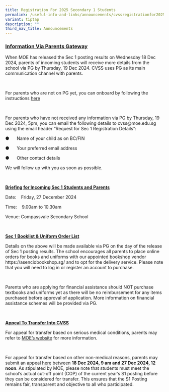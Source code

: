 ```yaml
---
title: Registration For 2025 Secondary 1 Students
permalink: /useful-info-and-links/announcements/cvssregistrationfor2025sec1students/
variant: tiptap
description: ""
third_nav_title: Announcements
---
```

<h3><u>Information Via Parents Gateway</u></h3>
<p>When MOE has released the Sec 1 posting results on Wednesday 18 Dec 2024,
parents of incoming students will receive more details from the school
via PG by Thursday, 19 Dec 2024. CVSS uses PG as its main communication
channel with parents.</p>
<p>&nbsp;</p>
<p>For parents who are not on PG yet, you can onboard by following the instructions
<a href="/files/Useful Info and Links/Sec_1_registration.pdf" rel="noopener noreferrer nofollow" target="_blank"><u>here</u>
</a>
</p>
<p>&nbsp;</p>
<p>For parents who have not received any information via PG by Thursday,
19 Dec 2024, 5pm, you can email the following details to <a rel="noopener noreferrer nofollow" target="_blank">cvss@moe.edu.sg</a> using
the email header “Request for Sec 1 Registration Details”:</p>
<p>●&nbsp;&nbsp;&nbsp;&nbsp;&nbsp; Name of your child as on BC/FIN</p>
<p>●&nbsp;&nbsp;&nbsp;&nbsp;&nbsp; Your preferred email address</p>
<p>●&nbsp;&nbsp;&nbsp;&nbsp;&nbsp; Other contact details</p>
<p>We will follow up with you as soon as possible.</p>
<p>&nbsp;</p>
<p><strong><u>Briefing for Incoming Sec 1 Students and Parents</u></strong>
</p>
<p>Date: &nbsp;&nbsp; Friday, 27 December 2024</p>
<p>Time: &nbsp;&nbsp; 9.00am to 10.30am</p>
<p>Venue: Compassvale Secondary School</p>
<p>&nbsp;</p>
<p><strong><u>Sec 1 Booklist &amp; Uniform Order List</u></strong>
</p>
<p>Details on the above will be made available via PG on the day of the release
of Sec 1 posting results. The school encourages all parents to place online
orders for books and uniforms with our appointed bookshop vendor <a rel="noopener noreferrer nofollow" target="_blank">https://asenciobookshop.sg/</a> and
to opt for the delivery service. Please note that you will need to log
in or register an account to purchase.</p>
<p>&nbsp;</p>
<p>Parents who are applying for financial assistance should NOT purchase
textbooks and uniforms yet as there will be no reimbursement for any items
purchased before approval of application. More information on financial
assistance schemes will be provided via PG.</p>
<p>&nbsp;</p>
<p><strong><u>Appeal To Transfer Into CVSS</u></strong>
</p>
<p>For appeal for transfer based on serious medical conditions, parents may
refer to <a href="https://www.moe.gov.sg/secondary/s1-posting/results/appeal-for-school-transfer" rel="noopener noreferrer nofollow" target="_blank">MOE’s website</a> for
more information.</p>
<p>&nbsp;</p>
<p>For appeal for transfer based on other non-medical reasons, parents may
submit an appeal <a href="https://form.gov.sg/5fbf1ed5922a0c00110ede7d" rel="noopener noreferrer nofollow" target="_blank">here</a> between <strong>18 Dec 2024, 9 am and 27 Dec 2024, 12 noon</strong>.
As stipulated by MOE, please note that students must meet the school’s
actual cut-off point (COP) of the current year’s S1 posting before they
can be considered for transfer. This ensures that the S1 Posting remains
fair, transparent and objective to all who participated.</p>
<p><strong>&nbsp;</strong>
</p>
<p></p>
